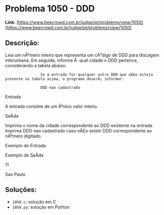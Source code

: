 # Problema 1050 - DDD

**Link:** [https://www.beecrowd.com.br/judge/pt/problems/view/1050](https://www.beecrowd.com.br/judge/pt/problems/view/1050)

## Descrição:
Leia um nÃºmero inteiro que representa um cÃ³digo de DDD para discagem interurbana. Em seguida, informe Ã  qual cidade o DDD pertence, considerando a tabela abaixo:











                    Se a entrada for qualquer outro DDD que nÃ£o esteja presente na tabela acima, o programa deverÃ¡ informar:

                    DDD nao cadastrado
                




Entrada




A entrada consiste de um Ãºnico valor inteiro.




SaÃ­da




Imprima o nome da cidade correspondente ao DDD existente na entrada. Imprima 
DDD nao cadastrado
 caso nÃ£o existir DDD correspondente ao nÃºmero digitado.












Exemplo de Entrada


Exemplo de SaÃ­da












11






Sao Paulo

## Soluções:
- `1050.c`: solução em C
- `1050.py`: solução em Python

